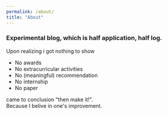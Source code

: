 ```yaml
---
permalink: /about/
title: "About"
---
```


### Experimental blog, which is half application, half log.

Upon realizing i got nothing to show
- No awards
- No extracurricular activities
- No (meaningful) recommendation
- No internship
- No paper

came to conclusion "then make it!".  
Because I belive in one's improvement.